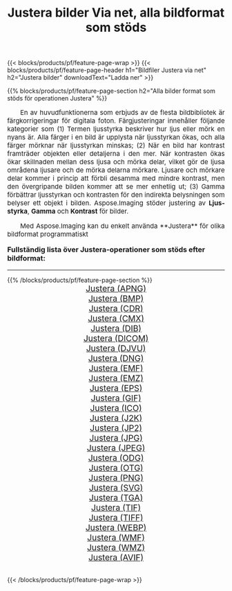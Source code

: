 ﻿---
title: Justera bilder Via net, alla bildformat som stöds 
weight: 3920
url: /sv/net/adjust/ 
lang: sv
langdirlevel: 2
locales: zh-hans,ja,it,ru,de,es,fr,nl,id,lt,pl,pt,vi,tr,ko,zh-hant,ar,hi,th,sv,cs,uk,he
description: Med Aspose.Imaging kan du enkelt Justera bilder via net
---

{{< blocks/products/pf/feature-page-wrap >}}
{{< blocks/products/pf/feature-page-header h1="Bildfiler Justera via net" h2="Justera bilder" downloadText="Ladda ner" >}}


{{% blocks/products/pf/feature-page-section  h2="Alla bilder format som stöds för operationen Justera" %}}
<p align="justify" style="text-indent:2em;font-size:15px;">
En av huvudfunktionerna som erbjuds av de flesta bildbibliotek är färgkorrigeringar för digitala foton. Färgjusteringar innehåller följande kategorier som (1) Termen ljusstyrka beskriver hur ljus eller mörk en nyans är. Alla färger i en bild är upplysta när ljusstyrkan ökas, och alla färger mörknar när ljusstyrkan minskas; (2) När en bild har kontrast framträder objekten eller detaljerna i den mer. När kontrasten ökas ökar skillnaden mellan dess ljusa och mörka delar, vilket gör de ljusa områdena ljusare och de mörka delarna mörkare. Ljusare och mörkare delar kommer i princip att förbli desamma med mindre kontrast, men den övergripande bilden kommer att se mer enhetlig ut; (3) Gamma förbättrar ljusstyrkan och kontrasten för den indirekta belysningen som belyser ett objekt i bilden. Aspose.Imaging stöder justering av <b>Ljusstyrka</b>, <b>Gamma</b> och <b>Kontrast</b> för bilder.
</p>
<p align="justify" style="text-indent:2em;font-size:15px;">
Med Aspose.Imaging kan du enkelt använda **Justera** för olika bildformat programmatiskt
</p>
<h3 style="margin-top:16px;">
Fullständig lista över Justera-operationer som stöds efter bildformat:
</h3>
<hr/>
{{% /blocks/products/pf/feature-page-section %}}
<div class="container-fluid productfamilypage bg-gray">
    <div class="convertypes bg-gray agp-content section">
        <div class="container">
		<div class="row other-converters" style="gap: 10px;font-size: 19px;text-align:center;">
		    <div class='col-md-3 other-converter remove-lp remove-rp'><a href="/imaging/sv/net/adjust/apng/" style="padding:15px;">Justera (APNG)</a></div><div class='col-md-3 other-converter remove-lp remove-rp'><a href="/imaging/sv/net/adjust/bmp/" style="padding:15px;">Justera (BMP)</a></div><div class='col-md-3 other-converter remove-lp remove-rp'><a href="/imaging/sv/net/adjust/cdr/" style="padding:15px;">Justera (CDR)</a></div><div class='col-md-3 other-converter remove-lp remove-rp'><a href="/imaging/sv/net/adjust/cmx/" style="padding:15px;">Justera (CMX)</a></div><div class='col-md-3 other-converter remove-lp remove-rp'><a href="/imaging/sv/net/adjust/dib/" style="padding:15px;">Justera (DIB)</a></div><div class='col-md-3 other-converter remove-lp remove-rp'><a href="/imaging/sv/net/adjust/dicom/" style="padding:15px;">Justera (DICOM)</a></div><div class='col-md-3 other-converter remove-lp remove-rp'><a href="/imaging/sv/net/adjust/djvu/" style="padding:15px;">Justera (DJVU)</a></div><div class='col-md-3 other-converter remove-lp remove-rp'><a href="/imaging/sv/net/adjust/dng/" style="padding:15px;">Justera (DNG)</a></div><div class='col-md-3 other-converter remove-lp remove-rp'><a href="/imaging/sv/net/adjust/emf/" style="padding:15px;">Justera (EMF)</a></div><div class='col-md-3 other-converter remove-lp remove-rp'><a href="/imaging/sv/net/adjust/emz/" style="padding:15px;">Justera (EMZ)</a></div><div class='col-md-3 other-converter remove-lp remove-rp'><a href="/imaging/sv/net/adjust/eps/" style="padding:15px;">Justera (EPS)</a></div><div class='col-md-3 other-converter remove-lp remove-rp'><a href="/imaging/sv/net/adjust/gif/" style="padding:15px;">Justera (GIF)</a></div><div class='col-md-3 other-converter remove-lp remove-rp'><a href="/imaging/sv/net/adjust/ico/" style="padding:15px;">Justera (ICO)</a></div><div class='col-md-3 other-converter remove-lp remove-rp'><a href="/imaging/sv/net/adjust/j2k/" style="padding:15px;">Justera (J2K)</a></div><div class='col-md-3 other-converter remove-lp remove-rp'><a href="/imaging/sv/net/adjust/jp2/" style="padding:15px;">Justera (JP2)</a></div><div class='col-md-3 other-converter remove-lp remove-rp'><a href="/imaging/sv/net/adjust/jpg/" style="padding:15px;">Justera (JPG)</a></div><div class='col-md-3 other-converter remove-lp remove-rp'><a href="/imaging/sv/net/adjust/jpeg/" style="padding:15px;">Justera (JPEG)</a></div><div class='col-md-3 other-converter remove-lp remove-rp'><a href="/imaging/sv/net/adjust/odg/" style="padding:15px;">Justera (ODG)</a></div><div class='col-md-3 other-converter remove-lp remove-rp'><a href="/imaging/sv/net/adjust/otg/" style="padding:15px;">Justera (OTG)</a></div><div class='col-md-3 other-converter remove-lp remove-rp'><a href="/imaging/sv/net/adjust/png/" style="padding:15px;">Justera (PNG)</a></div><div class='col-md-3 other-converter remove-lp remove-rp'><a href="/imaging/sv/net/adjust/svg/" style="padding:15px;">Justera (SVG)</a></div><div class='col-md-3 other-converter remove-lp remove-rp'><a href="/imaging/sv/net/adjust/tga/" style="padding:15px;">Justera (TGA)</a></div><div class='col-md-3 other-converter remove-lp remove-rp'><a href="/imaging/sv/net/adjust/tif/" style="padding:15px;">Justera (TIF)</a></div><div class='col-md-3 other-converter remove-lp remove-rp'><a href="/imaging/sv/net/adjust/tiff/" style="padding:15px;">Justera (TIFF)</a></div><div class='col-md-3 other-converter remove-lp remove-rp'><a href="/imaging/sv/net/adjust/webp/" style="padding:15px;">Justera (WEBP)</a></div><div class='col-md-3 other-converter remove-lp remove-rp'><a href="/imaging/sv/net/adjust/wmf/" style="padding:15px;">Justera (WMF)</a></div><div class='col-md-3 other-converter remove-lp remove-rp'><a href="/imaging/sv/net/adjust/wmz/" style="padding:15px;">Justera (WMZ)</a></div><div class='col-md-3 other-converter remove-lp remove-rp'><a href="/imaging/sv/net/adjust/avif/" style="padding:15px;">Justera (AVIF)</a></div>
                </div>
        </div>
    </div>
</div>
<br/>

{{< /blocks/products/pf/feature-page-wrap >}}
